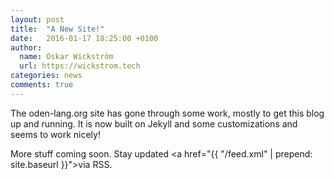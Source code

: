 ```yaml
---
layout: post
title:  "A New Site!"
date:   2016-01-17 18:25:00 +0100
author:
  name: Oskar Wickström
  url: https://wickstrom.tech
categories: news
comments: true
---
```


The oden-lang.org site has gone through some work, mostly to get this blog up
and running. It is now built on Jekyll and some customizations and seems to
work nicely!

More stuff coming soon. Stay updated <a href="{{ "/feed.xml" | prepend: site.baseurl }}">via RSS</a>.
